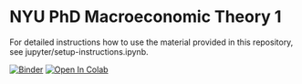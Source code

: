 # NYU PhD Macroeconomic Theory 1

For detailed instructions how to use the material provided in this repository, see jupyter/setup-instructions.ipynb.


[![Binder](https://mybinder.org/badge_logo.svg)](https://mybinder.org/v2/gh/jborovicka/nyu-phd-macro-i/HEAD)
[![Open In Colab](https://colab.research.google.com/assets/colab-badge.svg)](https://colab.research.google.com/github/jborovicka/nyu-phd-macro-i/)


